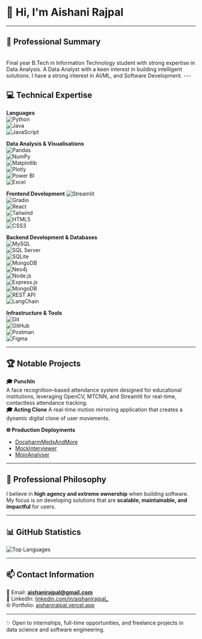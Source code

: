 # 👋 Hi, I'm Aishani Rajpal 

---

## 💼 Professional Summary  
<br>
Final year B.Tech in Information Technology student with strong expertise in Data Analysis. A Data Analyst with a keen interest in building intelligent solutions. I have a strong interest in AI/ML, and Software Development.
---

## 💻 Technical Expertise  

**Languages**   
![Python](https://img.shields.io/badge/Python-3776AB?style=flat&logo=python&logoColor=white)  
![Java](https://img.shields.io/badge/Java-007396?style=flat&logo=java&logoColor=white)  
![JavaScript](https://img.shields.io/badge/JavaScript-F7DF1E?style=flat&logo=javascript&logoColor=black)  

**Data Analysis & Visualisations**   
![Pandas](https://img.shields.io/badge/Pandas-150458?style=flat&logo=pandas&logoColor=white)  
![NumPy](https://img.shields.io/badge/NumPy-013243?style=flat&logo=numpy&logoColor=white)  
![Matplotlib](https://img.shields.io/badge/Matplotlib-11557C?style=flat&logo=matplotlib&logoColor=white)  
![Plotly](https://img.shields.io/badge/Plotly-3F3F3F?style=flat&logo=plotly&logoColor=white)  
![Power BI](https://img.shields.io/badge/Power_BI-F2C811?style=flat&logo=power-bi&logoColor=black)  
![Excel](https://img.shields.io/badge/Microsoft_Excel-217346?style=flat&logo=microsoft-excel&logoColor=white) 

**Frontend Development** 
![Streamlit](https://img.shields.io/badge/Streamlit-FF4B4B?style=flat&logo=streamlit&logoColor=white)  
![Gradio](https://img.shields.io/badge/Gradio-FFD21E?style=flat&logo=gradio&logoColor=black)  
![React](https://img.shields.io/badge/React-20232A?style=flat&logo=react&logoColor=61DAFB)  
![Tailwind](https://img.shields.io/badge/Tailwind_CSS-38B2AC?style=flat&logo=tailwind-css&logoColor=white)  
![HTML5](https://img.shields.io/badge/HTML5-E34F26?style=flat&logo=html5&logoColor=white)  
![CSS3](https://img.shields.io/badge/CSS3-1572B6?style=flat&logo=css3&logoColor=white)  

**Backend Development & Databases**  
![MySQL](https://img.shields.io/badge/MySQL-4479A1?style=flat&logo=mysql&logoColor=white)  
![SQL Server](https://img.shields.io/badge/SQL_Server-CC2927?style=flat&logo=microsoftsqlserver&logoColor=white)  
![SQLite](https://img.shields.io/badge/SQLite-003B57?style=flat&logo=sqlite&logoColor=white)  
![MongoDB](https://img.shields.io/badge/MongoDB-47A248?style=flat&logo=mongodb&logoColor=white)  
![Neo4j](https://img.shields.io/badge/Neo4j-008CC1?style=flat&logo=neo4j&logoColor=white)  
![Node.js](https://img.shields.io/badge/Node.js-43853D?style=flat&logo=node.js&logoColor=white)  
![Express.js](https://img.shields.io/badge/Express.js-000000?style=flat&logo=express&logoColor=white)  
![MongoDB](https://img.shields.io/badge/MongoDB-4EA94B?style=flat&logo=mongodb&logoColor=white)  
![REST API](https://img.shields.io/badge/REST-02569B?style=flat&logo=rest&logoColor=white)  
![LangChain](https://img.shields.io/badge/LangChain-000000?style=flat&logo=chainlink&logoColor=blue)  

**Infrastructure & Tools**  
![Git](https://img.shields.io/badge/Git-F05032?style=flat&logo=git&logoColor=white)  
![GitHub](https://img.shields.io/badge/GitHub-181717?style=flat&logo=github&logoColor=white)  
![Postman](https://img.shields.io/badge/Postman-FF6C37?style=flat&logo=postman&logoColor=white)  
![Figma](https://img.shields.io/badge/Figma-F24E1E?style=flat&logo=figma&logoColor=white)  

---

## 🏆 Notable Projects  

**🎓 PunchIn**  
A face recognition–based attendance system designed for educational institutions, leveraging OpenCV, MTCNN, and Streamlit for real-time, contactless attendance tracking.
<br>
**🎓 Acting Clone** 
A real-time motion mirroring application that creates a dynamic digital clone of user movements.

**🌐 Production Deployments**  
- [DocpharmMedsAndMore](https://docpharm-meds-and-more.vercel.app/)  
- [MockInterviewer](https://ai-mock-interviewer-excel.streamlit.app/)  
- [MpinAnalyser](https://mpin-security-analyser.streamlit.app/)  

---

## 🎯 Professional Philosophy  
I believe in **high agency and extreme ownership** when building software. My focus is on developing solutions that are **scalable, maintainable, and impactful** for users.  

---

## 📊 GitHub Statistics  

![Top Languages](https://github-readme-stats.vercel.app/api/top-langs/?username=aishanirajpal&layout=compact&theme=radical)  

---
## 📫 Contact Information  
📧 Email: **aishanirajpal@gmail.com**  
🔗 LinkedIn: [linkedin.com/in/aishanirajpal_](https://www.linkedin.com/in/aishanirajpal/)   
🌐 Portfolio: [aishanirajpal.vercel.app](https://aishanirajpal.vercel.app/)  

---

✨ Open to internships, full-time opportunities, and freelance projects in data science and software engineering.  

<!--
**aishanirajpal/aishanirajpal** is a ✨ _special_ ✨ repository because its `README.md` (this file) appears on your GitHub profile.

Here are some ideas to get you started:

- 🔭 I’m currently working on ...
- 🌱 I’m currently learning ...
- 👯 I’m looking to collaborate on ...
- 🤔 I’m looking for help with ...
- 💬 Ask me about ...
- 📫 How to reach me: ...
- 😄 Pronouns: ...
- ⚡ Fun fact: ...
-->
